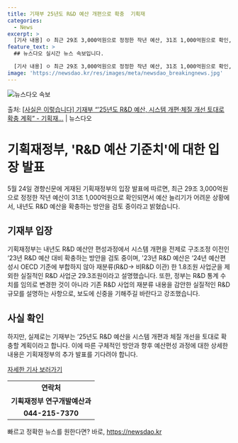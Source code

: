 ```yaml
---
title: 기재부 25년도 R&D 예산 개편으로 확충  기획재
categories:
  - News
excerpt: >
  [기사 내용] ㅇ 최근 29조 3,000억원으로 정정한 작년 예산, 31조 1,000억원으로 확인, 역대급 …
feature_text: >
  ## 뉴스다오 실시간 뉴스 속보입니다.

  [기사 내용] ㅇ 최근 29조 3,000억원으로 정정한 작년 예산, 31조 1,000억원으로 확인, 역대급 …
image: 'https://newsdao.kr/res/images/meta/newsdao_breakingnews.jpg'
---
```


![뉴스다오 속보](https://newsdao.kr/res/images/meta/newsdao_breakingnews.jpg)

<p>출처: <a href="https://newsdao.kr/3912" rel="dofollow">[사실은 이렇습니다] 기재부 “’25년도 R&D 예산, 시스템 개편·체질 개선 토대로 확충 계획” - 기획재…</a> | 뉴스다오</p>

<h1>기획재정부, 'R&D 예산 기준치'에 대한 입장 발표</h1>

<p data-ke-size="size16">5월 24일 경향신문에 게재된 기획재정부의 입장 발표에 따르면, 최근 29조 3,000억원으로 정정한 작년 예산이 31조 1,000억원으로 확인되면서 예산 늘리기가 어려운 상황에서, 내년도 R&D 예산을 확충하는 방안을 검토 중이라고 밝혔습니다.</p>

<h2 data-ke-size="size26">기재부 입장</h2>
<p data-ke-size="size16">기획재정부는 내년도 R&D 예산안 편성과정에서 시스템 개편을 전제로 구조조정 이전인 ‘23년 R&D 예산 대비 확충하는 방안을 검토 중이며, '23년 R&D 예산은 ‘24년 예산편성시 OECD 기준에 부합하지 않아 재분류(R&D→ 비R&D 이관) 한 1.8조원 사업군을 제외한 실질적인 R&D 사업군 29.3조원이라고 설명했습니다. 또한, 정부는 R&D 통계 수치를 임의로 변경한 것이 아니라 기존 R&D 사업의 재분류 내용을 감안한 실질적인 R&D 규모를 설명하는 사항으로, 보도에 신중을 기해주길 바란다고 강조했습니다.</p>

<h2 data-ke-size="size26">사실 확인</h2>
<p data-ke-size="size16">하지만, 실제로는 기재부는 ’25년도 R&D 예산을 시스템 개편과 체질 개선을 토대로 확충할 계획이라고 합니다. 이에 따른 구체적인 방안과 향후 예산편성 과정에 대한 상세한 내용은 기획재정부의 추가 발표를 기다려야 합니다.</p>

<p data-ke-size="size16"><a href="https://newsdao.kr/3912">자세한 기사 보러가기</a></p>

<table>
	<tr>
		<td style="text-align: center; height: 17px;"><b>연락처</b></td>
	</tr>
	<tr>
		<td style="text-align: center; height: 17px;"><b>기획재정부 연구개발예산과</b></td>
	</tr>
	<tr>
		<td style="text-align: center; height: 17px;"><b>044-215-7370</b></td>
	</tr>
</table> 

빠르고 정확한 뉴스를 원한다면? 바로, <a href="https://newsdao.kr" rel="dofollow">https://newsdao.kr</a>


